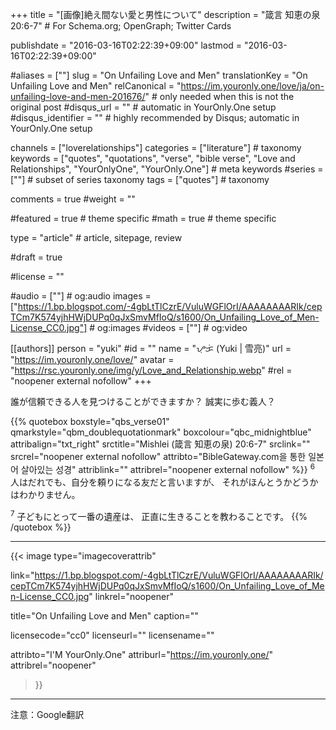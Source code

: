 +++
title = "[画像]絶え間ない愛と男性について"
description = "箴言 知恵の泉 20:6-7"	# For Schema.org; OpenGraph; Twitter Cards

publishdate = "2016-03-16T02:22:39+09:00"
lastmod = "2016-03-16T02:22:39+09:00"

#aliases = [""]
slug = "On Unfailing Love and Men"
translationKey = "On Unfailing Love and Men"
relCanonical = "https://im.youronly.one/love/ja/on-unfailing-love-and-men-201676/"														# only needed when this is not the original post
#disqus_url = ""                                                    # automatic in YourOnly.One setup
#disqus_identifier = ""                                             # highly recommended by Disqus; automatic in YourOnly.One setup

channels = ["loverelationships"]
categories = ["literature"]														# taxonomy
keywords = ["quotes", "quotations", "verse", "bible verse", "Love and Relationships", "YourOnlyOne", "YourOnly.One"]															# meta keywords
#series = [""]																# subset of series taxonomy
tags = ["quotes"]																	# taxonomy

comments = true
#weight = ""

#featured = true															# theme specific
#math = true																	# theme specific

type = "article"                                                           # article, sitepage, review

#draft = true

#license = ""

#audio = [""]																# og:audio
images = ["https://1.bp.blogspot.com/-4gbLtTlCzrE/VuluWGFlOrI/AAAAAAAARIk/cepTCm7K574yjhHWjDUPq0qJxSmvMfIoQ/s1600/On_Unfailing_Love_of_Men-License_CC0.jpg"]    # og:images
#videos = [""]                                # og:video

[[authors]]
person = "yuki"
#id = ""
name = "ᜌᜓᜃᜒ (Yuki | 雪亮)"
url = "https://im.youronly.one/love/"
avatar = "https://rsc.youronly.one/img/y/Love_and_Relationship.webp"
#rel = "noopener external nofollow"
+++

誰が信頼できる人を見つけることができますか？ 誠実に歩む義人？

<!--more-->

{{% quotebox boxstyle="qbs_verse01" qmarkstyle="qbm_doublequotationmark" boxcolour="qbc_midnightblue" attribalign="txt_right" srctitle="Mishlei (箴言 知恵の泉) 20:6-7" srclink="" srcrel="noopener external nofollow" attribto="BibleGateway.com을 통한 일본어 살아있는 성경" attriblink="" attribrel="noopener external nofollow" %}}
<sup>6</sup> 人はだれでも、自分を頼りになる友だと言いますが、
それがほんとうかどうかはわかりません。

<sup>7</sup> 子どもにとって一番の遺産は、
正直に生きることを教わることです。
{{% /quotebox %}}

---

{{< image
  type="imagecoverattrib"

  link="https://1.bp.blogspot.com/-4gbLtTlCzrE/VuluWGFlOrI/AAAAAAAARIk/cepTCm7K574yjhHWjDUPq0qJxSmvMfIoQ/s1600/On_Unfailing_Love_of_Men-License_CC0.jpg"
  linkrel="noopener"

  title="On Unfailing Love and Men"
  caption=""

  licensecode="cc0"
  licenseurl=""
  licensename=""

  attribto="I'M YourOnly.One"
  attriburl="https://im.youronly.one/"
  attribrel="noopener"
>}}

---

注意：Google翻訳
